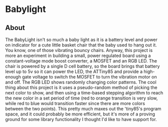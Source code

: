 Babylight
=========

## About
The BabyLight isn't so much a baby light as it is a battery level and power on indicator for a cute little basket chair that the baby used to hang out it.  You know, one of those vibrating bouncy chairs.  Anyway, this project is more an experiment in building a small, power regulated board using a constant-voltage mode boost converter, a MOSFET and an RGB LED.  The chair is powered by a single D cell battery, so the board brings that battery level up to 5v so it can power the LED, the ATTiny85 and provide a high-enough gate voltage to switch the MOSFET to turn the vibration motor on and off.  The RGB LED shows randomly changing color patterns.  The cool thing about this project is it uses a pseudo-random method of picking the next color to show, and then using a time-based stepping algorithm to reach the new color in a set period of time (red to orange transition is very slow, while red to blue would transition faster since there are more colors between the two points).  This pretty much maxes out the 'tiny85's program space, and it could probably be more efficient, but it's more of a proving ground for some library functionality I thought I'd like to have support for.
